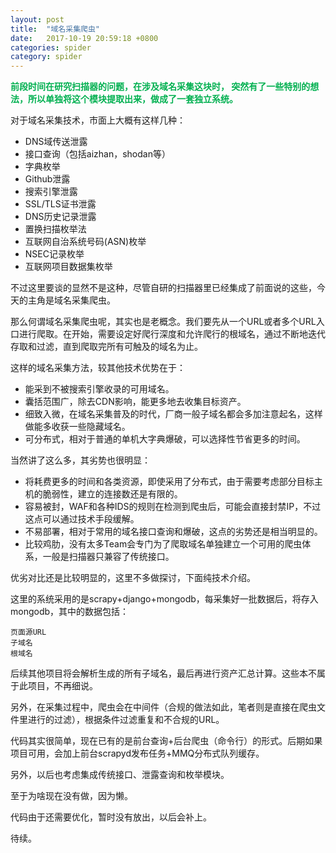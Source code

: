 ```yaml
---
layout: post
title:  "域名采集爬虫"
date:   2017-10-19 20:59:18 +0800
categories: spider
category: spider
---
```

<p>
    <span style="color:#00B050;"><strong>
    前段时间在研究扫描器的问题，在涉及域名采集这块时， 突然有了一些特别的想法，所以单独将这个模块提取出来，做成了一套独立系统。
    </strong></span>
</p>

对于域名采集技术，市面上大概有这样几种：

* DNS域传送泄露
* 接口查询（包括aizhan，shodan等）
* 字典枚举
* Github泄露
* 搜索引擎泄露
* SSL/TLS证书泄露
* DNS历史记录泄露
* 置换扫描枚举法
* 互联网自治系统号码(ASN)枚举
* NSEC记录枚举
* 互联网项目数据集枚举


不过这里要谈的显然不是这种，尽管自研的扫描器里已经集成了前面说的这些，今天的主角是域名采集爬虫。

那么何谓域名采集爬虫呢，其实也是老概念。我们要先从一个URL或者多个URL入口进行爬取。在开始，需要设定好爬行深度和允许爬行的根域名，通过不断地迭代存取和过滤，直到爬取完所有可触及的域名为止。

这样的域名采集方法，较其他技术优势在于：

* 能采到不被搜索引擎收录的可用域名。
* 囊括范围广，除去CDN影响，能更多地去收集目标资产。
* 细致入微，在域名采集普及的时代，厂商一般子域名都会多加注意起名，这样做能多收获一些隐藏域名。
* 可分布式，相对于普通的单机大字典爆破，可以选择性节省更多的时间。

当然讲了这么多，其劣势也很明显：

* 将耗费更多的时间和各类资源，即使采用了分布式，由于需要考虑部分目标主机的脆弱性，建立的连接数还是有限的。
* 容易被封，WAF和各种IDS的规则在检测到爬虫后，可能会直接封禁IP，不过这点可以通过技术手段缓解。
* 不易部署，相对于常用的域名接口查询和爆破，这点的劣势还是相当明显的。
* 比较鸡肋，没有太多Team会专门为了爬取域名单独建立一个可用的爬虫体系，一般是扫描器只兼容了传统接口。

优劣对比还是比较明显的，这里不多做探讨，下面纯技术介绍。

这里的系统采用的是scrapy+django+mongodb，每采集好一批数据后，将存入mongodb，其中的数据包括：

```
页面源URL
子域名
根域名

```

后续其他项目将会解析生成的所有子域名，最后再进行资产汇总计算。这些本不属于此项目，不再细说。

另外，在采集过程中，爬虫会在中间件（合规的做法如此，笔者则是直接在爬虫文件里进行的过滤），根据条件过滤重复和不合规的URL。

代码其实很简单，现在已有的是前台查询+后台爬虫（命令行）的形式。后期如果项目可用，会加上前台scrapyd发布任务+MMQ分布式队列缓存。

另外，以后也考虑集成传统接口、泄露查询和枚举模块。

至于为啥现在没有做，因为懒。

代码由于还需要优化，暂时没有放出，以后会补上。

待续。